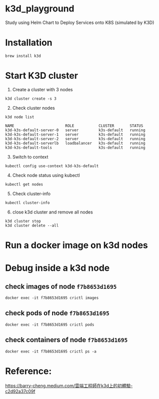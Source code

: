 # k3d_playground

Study using Helm Chart to Deploy Services onto K8S (simulated by K3D)

# Installation 

`brew install k3d`

# Start K3D cluster 

1. Create a cluster with 3 nodes 

`k3d cluster create -s 3`

2. Check cluster nodes

`k3d node list`

>> 
```
NAME                       ROLE           CLUSTER       STATUS
k3d-k3s-default-server-0   server         k3s-default   running
k3d-k3s-default-server-1   server         k3s-default   running
k3d-k3s-default-server-2   server         k3s-default   running
k3d-k3s-default-serverlb   loadbalancer   k3s-default   running
k3d-k3s-default-tools                     k3s-default   running
```


3. Switch to context 

`kubectl config use-context k3d-k3s-default`

4. Check node status using kubectl

`kubectl get nodes`

5. Check cluster-info

`kubectl cluster-info`
>> 

6. close k3d cluster and remove all nodes

```
k3d cluster stop
k3d cluster delete --all
```

# Run a docker image on k3d nodes

# Debug inside a k3d node 



## check images of node `f7b8653d1695`

`docker exec -it f7b8653d1695 crictl images`

## check pods of node `f7b8653d1695`

`docker exec -it f7b8653d1695 crictl pods`

## check containers of node `f7b8653d1695`

`docker exec -it f7b8653d1695 crictl ps -a`

# Reference: 

https://barry-cheng.medium.com/雲端工程師在k3d上的初體驗-c2d92a37c09f